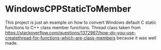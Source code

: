 # WindowsCPPStaticToMember

This project is just an example on how to convert Windows default C static functions to C++ class member functions.
Thread class taken from https://stackoverflow.com/questions/1372967/how-do-you-use-createthread-for-functions-which-are-class-members because it was well made.
